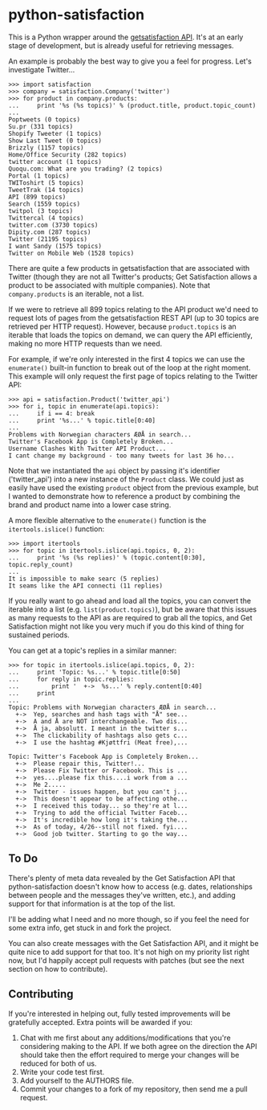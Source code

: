 python-satisfaction
===================

This is a Python wrapper around the [getsatisfaction API](http://getsatisfaction.com/developers/ "Developer Documentation"). It's at an early stage of development, but is already useful for retrieving messages.

An example is probably the best way to give you a feel for progress. Let's investigate Twitter...

    >>> import satisfaction
    >>> company = satisfaction.Company('twitter')
    >>> for product in company.products:
    ...     print '%s (%s topics)' % (product.title, product.topic_count)
    ... 
    Poptweets (0 topics)
    Su.pr (331 topics)
    Shopify Tweeter (1 topics)
    Show Last Tweet (0 topics)
    Brizzly (1157 topics)
    Home/Office Security (282 topics)
    twitter account (1 topics)
    Quoqu.com: What are you trading? (2 topics)
    Portal (1 topics)
    TWIToshirt (5 topics)
    TweetTrak (14 topics)
    API (899 topics)
    Search (1559 topics)
    twitpol (3 topics)
    Twittercal (4 topics)
    twitter.com (3730 topics)
    Dipity.com (287 topics)
    Twitter (21195 topics)
    I want Sandy (1575 topics)
    Twitter on Mobile Web (1528 topics)

There are quite a few products in getsatisfaction that are associated with Twitter (though they are not all Twitter's products; Get Satisfaction allows a product to be associated with multiple companies). Note that `company.products` is an iterable, not a list.

If we were to retrieve all 899 topics relating to the API product we'd need to request lots of pages from the getsatisfaction REST API (up to 30 topics are retrieved per HTTP request). However, because `product.topics` is an iterable that loads the topics on demand, we can query the API efficiently, making no more HTTP requests than we need.

For example, if we're only interested in the first 4 topics we can use the `enumerate()` built-in function to break out of the loop at the right moment. This example will only request the first page of topics relating to the Twitter API:

    >>> api = satisfaction.Product('twitter_api')
    >>> for i, topic in enumerate(api.topics):
    ...     if i == 4: break
    ...     print '%s...' % topic.title[0:40]
    ... 
    Problems with Norwegian characters ÆØÅ in search...
    Twitter's Facebook App is Completely Broken...
    Username Clashes With Twitter API Product...
    I cant change my background - too many tweets for last 36 ho...

Note that we instantiated the `api` object by passing it's identifier ('twitter_api') into a new instance of the `Product` class. We could just as easily have used the existing `product` object from the previous example, but I wanted to demonstrate how to reference a product by combining the brand and product name into a lower case string.

A more flexible alternative to the `enumerate()` function is the `itertools.islice()` function:

    >>> import itertools
    >>> for topic in itertools.islice(api.topics, 0, 2):
    ...     print '%s (%s replies)' % (topic.content[0:30], topic.reply_count)
    ...
    It is impossible to make searc (5 replies)
    It seams like the API connecti (11 replies)

If you really want to go ahead and load all the topics, you can convert the iterable into a list (e.g. `list(product.topics)`), but be aware that this issues as many requests to the API as are required to grab all the topics, and Get Satisfaction might not like you very much if you do this kind of thing for sustained periods.

You can get at a topic's replies in a similar manner:

    >>> for topic in itertools.islice(api.topics, 0, 2):
    ...     print 'Topic: %s...' % topic.title[0:50]
    ...     for reply in topic.replies:
    ...         print '  +->  %s...' % reply.content[0:40]
    ...     print
    ... 
    Topic: Problems with Norwegian characters ÆØÅ in search...
      +->  Yep, searches and hash tags with "Å" see...
      +->  A and Å are NOT interchangeable. Two dis...
      +->  Å ja, absolutt. I meant in the twitter s...
      +->  The clickability of hashtags also gets c...
      +->  I use the hashtag #Kjøttfri (Meat free),...
    
    Topic: Twitter's Facebook App is Completely Broken...
      +->  Please repair this, Twitter!...
      +->  Please Fix Twitter or Facebook. This is ...
      +->  yes....please fix this....i work from a ...
      +->  Me 2.....
      +->  Twitter - issues happen, but you can't j...
      +->  This doesn't appear to be affecting othe...
      +->  I received this today... so they're at l...
      +->  Trying to add the official Twitter Faceb...
      +->  It's incredible how long it's taking the...
      +->  As of today, 4/26--still not fixed. fyi....
      +->  Good job twitter. Starting to go the way...

To Do
-----

There's plenty of meta data revealed by the Get Satisfaction API that python-satisfaction doesn't know how to access (e.g. dates, relationships between people and the messages they've written, etc.), and adding support for that information is at the top of the list.

I'll be adding what I need and no more though, so if you feel the need for some extra info, get stuck in and fork the project.

You can also create messages with the Get Satisfaction API, and it might be quite nice to add support for that too. It's not high on my priority list right now, but I'd happily accept pull requests with patches (but see the next section on how to contribute).

Contributing
------------

If you're interested in helping out, fully tested improvements will be gratefully accepted. Extra points will be awarded if you:

1. Chat with me first about any additions/modifications that you're considering making to the API. If we both agree on the direction the API should take then the effort required to merge your changes will be reduced for both of us.
2. Write your code test first.
3. Add yourself to the AUTHORS file.
4. Commit your changes to a fork of my repository, then send me a pull request.
